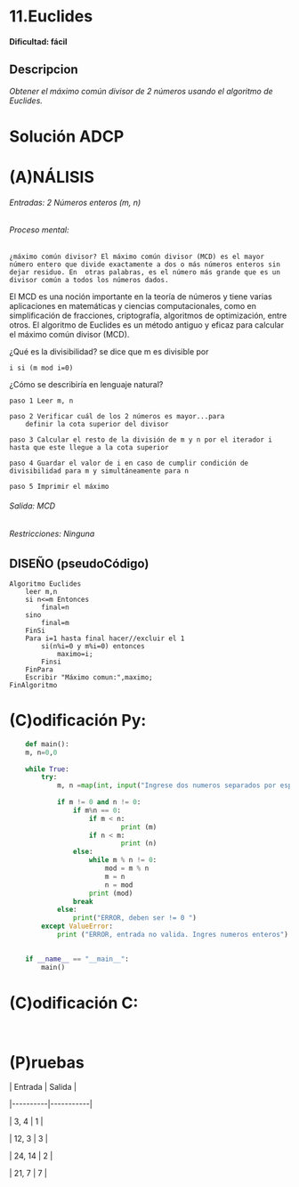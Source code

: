 # 11.Euclides

#### Dificultad: fácil

## Descripcion

*Obtener el máximo común divisor de 2 números usando el algoritmo de Euclides.*

# Solución ADCP

# (A)NÁLISIS

###### Entradas: 2 Números enteros (m, n)  

###### Proceso mental: 

    ¿máximo común divisor? El máximo común divisor (MCD) es el mayor número entero que divide exactamente a dos o más números enteros sin dejar residuo. En  otras palabras, es el número más grande que es un divisor común a todos los números dados.
    
El MCD es una noción importante en la teoría de números y tiene varias aplicaciones en matemáticas y ciencias computacionales, como en simplificación de     fracciones, criptografía, algoritmos de optimización, entre otros. El algoritmo de Euclides es un método antiguo y eficaz para calcular el máximo común      divisor (MCD).

¿Qué es la divisibilidad? se dice que m es divisible por 

    i si (m mod i=0)

¿Cómo se describiría en lenguaje natural?

    paso 1 Leer m, n

    paso 2 Verificar cuál de los 2 números es mayor...para 
        definir la cota superior del divisor

    paso 3 Calcular el resto de la división de m y n por el iterador i hasta que este llegue a la cota superior

    paso 4 Guardar el valor de i en caso de cumplir condición de divisibilidad para m y simultáneamente para n

    paso 5 Imprimir el máximo

###### Salida: MCD

###### Restricciones: Ninguna


## DISEÑO (pseudoCódigo)

    Algoritmo Euclides
        leer m,n
        si n<=m Entonces
            final=n
        sino
            final=m
        FinSi
        Para i=1 hasta final hacer//excluir el 1
            si(n%i=0 y m%i=0) entonces
                maximo=i;
            Finsi
        FinPara
        Escribir "Máximo comun:",maximo;
    FinAlgoritmo

# (C)odificación Py:
```py
    def main():
    m, n=0,0
    
    while True:
        try:
            m, n =map(int, input("Ingrese dos numeros separados por espacio: ").split())
            
            if m != 0 and n != 0:
                if m%n == 0:
                    if m < n:
                            print (m)
                    if n < m:
                            print (n)
                else:
                    while m % n != 0:
                        mod = m % n
                        m = n
                        n = mod
                    print (mod)
                break
            else:
                print("ERROR, deben ser != 0 ")
        except ValueError:
            print ("ERROR, entrada no valida. Ingres numeros enteros")
        

    if __name__ == "__main__":
        main()
```
# (C)odificación C:
```c
    
```
# (P)ruebas

| Entrada  | Salida    |

\|----------|-----------|

| 3, 4      | 1        |

| 12, 3     | 3        |

| 24, 14    | 2        |

| 21, 7     | 7        |


